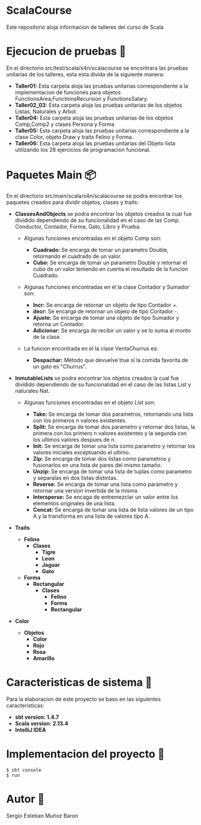 # ScalaCourse
Este repositorio aloja informacion de talleres del curso de Scala
# Ejecucion de pruebas :memo:
En el directorio src/test/scala/s4n/scalacourse se encontrara las pruebas unitarias de los talleres, esta esta divida de la siguiente manera:
* **Taller01:** Esta carpeta aloja las pruebas unitarias correspondiente a la implementacion de funciones para objetos FunctionsArea,FunctionsRecursion y FunctionsSalary.
* **Taller02_03:** Esta carpeta aloja las pruebas unitarias de los objetos Listas, Naturales y Arbol.
* **Taller04:** Esta carpeta aloja las pruebas unitarias de los objetos Comp,Comp2 y clases Persona y Forma
* **Taller05:** Esta carpeta aloja las pruebas unitarias correspondiente a la clase Color, objeto Draw y traits Felino y Forma.
* **Taller06:** Esta carpeta aloja las pruebas unitarias del Objeto lista utilizando los 28 ejercicios de programacion funcional.





# Paquetes Main :package:
En el directorio src/main/scala/s4n/scalacourse se podra encontrar los paquetes creados para dividir objetos, clases y traits:

* **ClassesAndObjects** se podra encontrar los objetos creados la cual fue dividido dependiendo de su funcionalidad en el caso de las Comp. Conductor, Contador, Forma, Gato, Libro y Prueba.

  * Algunas funciones encontradas en el objeto Comp son:

    * **Cuadrado:** Se encarga de tomar un parametro Double, retornando el cuadrado de un valor.
    * **Cubo:** Se encarga de tomar un parametro Double y retornar el cubo de un valor teniendo en cuenta el resultado de la funcion Cuadrado.

  * Algunas funciones encontradas en el la clase Contador y Sumador son:

    * **Incr:** Se encarga de retornar un objeto de tipo Contador +.
    * **decr:** Se encarga de retornar un objeto de tipo Contador -.
    * **Ajuste:** Se encarga de tomar una objeto de tipo Sumador y retorna un Contador.
    * **Adicionar:** Se encarga de recibir un valor y se lo suma al monto de la clase.

  * La funcion encontrada en el la clase VentaChurrus es:

    * **Despachar:** Método que devuelve true si la comida favorita de un gato es "Churrus".
    
* **InmutableLists** se podra encontrar los objetos creados la cual fue dividido dependiendo de su funcionalidad en el caso de las listas List y naturales Nat.

  * Algunas funciones encontradas en el objeto List son:

    * **Take:** Se encarga de tomar dos parametros, retornando una lista con los primeros n valores existentes.
    * **Split:** Se encarga de tomar dos parametro y retornar dos listas, la primera con los primero n valores existentes y la segunda con los ultimos valores despues de n.
    * **Init:** Se encarga de tomar una lista como parametro y retornar los valores iniciales exceptuando el ultimo.
    * **Zip:** Se encarga de tomar dos listas como parametros y fusionarlos en una lista de pares del mismo tamaño.
    * **Unzip:** Se encarga de tomar una lista de tuplas como parametro y separalas en dos listas distintas.
    * **Reverse:** Se encarga de tomar una lista como parametro y retornar una version invertida de la misma.
    * **Intersperse:** Se encaga de entremezclar un valor entre los elementos originales de una lista.
    * **Concat:** Se encarga de tomar una lista de lista valores de un tipo A y la transforma en una lista de valores tipo A.

* **Traits**
    * **Felino**
        * **Clases**
            * **Tigre**
            * **Leon**
            * **Jaguar**
            * **Gato**
    * **Forma**
        * **Rectangular**
            * **Clases**
                * **Felino**
                * **Forma**
                * **Rectangular**

* **Color**
    * **Objetos**
        * **Color**
        * **Rojo**
        * **Rosa**
        * **Amarillo**

# Caracteristicas de sistema :wrench:
Para la elaboracion de este proyecto se baso en las siguientes caracteristicas:
* **sbt version: 1.4.7**
* **Scala version: 2.13.4**
* **IntelliJ IDEA**

# Implementacion del proyecto 🚀
``` 
$ sbt console
$ run
```

# Autor :bookmark:
Sergio Esteban Muñoz Baron